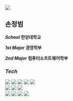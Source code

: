 <img src="https://capsule-render.vercel.app/api?type=waving&&color=0:0033ff,100:ccffff&height=200&section=header&text=JB's%20Profile&fontColor=ffffff&fontSize=50" />
<div>
    <h2 align="left"><b>손정범</b></h2>
    <div align="left">
        <p><b><i>School</i> 한양대학교</b></p>
        <p><b><i>1st Major</i> 경영학부</b></p>
        <p><b><i>2nd Major</i> 컴퓨터소프트웨어학부</b></p>
    </div>
</div>
<h3 align="left"><i>Tech</i></h3>
<p align="left">
    <img src="https://img.shields.io/badge/html5-E34F26?style=for-the-badge&logo=html5&logoColor=white"> 
    <img src="https://img.shields.io/badge/css-1572B6?style=for-the-badge&logo=css3&logoColor=white"> 
    <img src="https://img.shields.io/badge/javascript-F7DF1E?style=for-the-badge&logo=javascript&logoColor=black"> 
    <img src="https://img.shields.io/badge/java-007396?style=for-the-badge&logo=java&logoColor=white">
    <img src="https://img.shields.io/badge/python-3776AB?style=for-the-badge&logo=python&logoColor=white">
    <br>
    <img src="https://img.shields.io/badge/django-092E20?style=for-the-badge&logo=django&logoColor=white">
    <img src="https://img.shields.io/badge/node.js-339933?style=for-the-badge&logo=Node.js&logoColor=white">
    <img src="https://img.shields.io/badge/express-000000?style=for-the-badge&logo=express&logoColor=white">
    <br>
    <img src="https://img.shields.io/badge/amazonaws-232F3E?style=for-the-badge&logo=amazonaws&logoColor=white">   
     <img src="https://img.shields.io/badge/mysql-4479A1?style=for-the-badge&logo=mysql&logoColor=white"> 
     <img src="https://img.shields.io/badge/mongoDB-47A248?style=for-the-badge&logo=MongoDB&logoColor=white">
        <img src="https://img.shields.io/badge/github-181717?style=for-the-badge&logo=github&logoColor=white">
</p>

